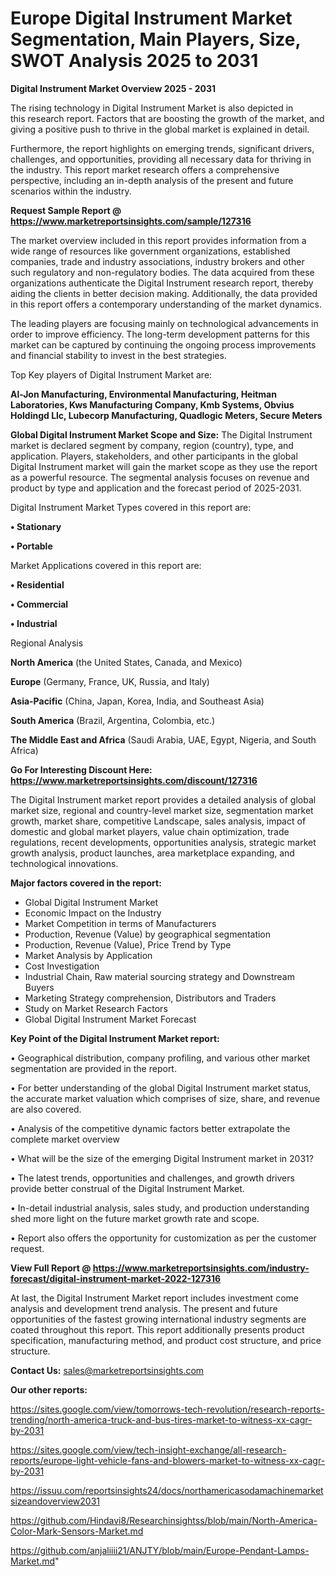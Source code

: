 # Europe Digital Instrument Market Segmentation, Main Players, Size, SWOT Analysis 2025 to 2031

<Strong> Digital Instrument Market Overview 2025 - 2031</strong>

The rising technology in Digital Instrument Market is also depicted in this research report. Factors that are boosting the growth of the market, and giving a positive push to thrive in the global market is explained in detail.

Furthermore, the report highlights on emerging trends, significant drivers, challenges, and opportunities, providing all necessary data for thriving in the industry. This report market research offers a comprehensive perspective, including an in-depth analysis of the present and future scenarios within the industry.

<strong>Request Sample Report @ <a href=https://www.marketreportsinsights.com/sample/127316>https://www.marketreportsinsights.com/sample/127316</a></strong>

The market overview included in this report provides information from a wide range of resources like government organizations, established companies, trade and industry associations, industry brokers and other such regulatory and non-regulatory bodies. The data acquired from these organizations authenticate the Digital Instrument research report, thereby aiding the clients in better decision making. Additionally, the data provided in this report offers a contemporary understanding of the market dynamics.

The leading players are focusing mainly on technological advancements in order to improve efficiency. The long-term development patterns for this market can be captured by continuing the ongoing process improvements and financial stability to invest in the best strategies.

Top Key players of Digital Instrument Market are:

<strong>Al-Jon Manufacturing, Environmental Manufacturing, Heitman Laboratories, Kws Manufacturing Company, Kmb Systems, Obvius Holdingd Llc, Lubecorp Manufacturing, Quadlogic Meters, Secure Meters</strong>

<strong><b>Global Digital Instrument Market Scope and Size:</b></strong>
The Digital Instrument market is declared segment by company, region (country), type, and application. Players, stakeholders, and other participants in the global Digital Instrument market will gain the market scope as they use the report as a powerful resource. The segmental analysis focuses on revenue and product by type and application and the forecast period of 2025-2031.

Digital Instrument Market Types covered in this report are:

<strong>• Stationary

• Portable</strong>

Market Applications covered in this report are:

<strong>• Residential

• Commercial

• Industrial</strong> 

Regional Analysis

<strong>North America</strong> (the United States, Canada, and Mexico)

<strong>Europe</strong> (Germany, France, UK, Russia, and Italy)

<strong>Asia-Pacific</strong> (China, Japan, Korea, India, and Southeast Asia)

<strong>South America</strong> (Brazil, Argentina, Colombia, etc.)

<strong>The Middle East and Africa</strong> (Saudi Arabia, UAE, Egypt, Nigeria, and South Africa)

<strong>Go For Interesting Discount Here: <a href=https://www.marketreportsinsights.com/discount/127316>https://www.marketreportsinsights.com/discount/127316</a></strong>

The Digital Instrument market report provides a detailed analysis of global market size, regional and country-level market size, segmentation market growth, market share, competitive Landscape, sales analysis, impact of domestic and global market players, value chain optimization, trade regulations, recent developments, opportunities analysis, strategic market growth analysis, product launches, area marketplace expanding, and technological innovations.

<strong><b>Major factors covered in the report:</b></strong>
<ul>
  <li>Global Digital Instrument Market </li>
  <li>Economic Impact on the Industry</li>
  <li>Market Competition in terms of Manufacturers</li>
  <li>Production, Revenue (Value) by geographical segmentation</li>
  <li>Production, Revenue (Value), Price Trend by Type</li>
  <li>Market Analysis by Application</li>
  <li>Cost Investigation</li>
  <li>Industrial Chain, Raw material sourcing strategy and Downstream Buyers</li>
  <li>Marketing Strategy comprehension, Distributors and Traders</li>
  <li>Study on Market Research Factors</li>
  <li>Global Digital Instrument Market Forecast</li>
</ul>

<strong><b>Key Point of the Digital Instrument Market report:</b></strong>

• Geographical distribution, company profiling, and various other market segmentation are provided in the report.

• For better understanding of the global Digital Instrument market status, the accurate market valuation which comprises of size, share, and revenue are also covered.

• Analysis of the competitive dynamic factors better extrapolate the complete market overview

• What will be the size of the emerging Digital Instrument market in 2031?

• The latest trends, opportunities and challenges, and growth drivers provide better construal of the Digital Instrument Market.

• In-detail industrial analysis, sales study, and production understanding shed more light on the future market growth rate and scope.

• Report also offers the opportunity for customization as per the customer request.

<strong><b>View Full Report @ <a href=https://www.marketreportsinsights.com/industry-forecast/digital-instrument-market-2022-127316>https://www.marketreportsinsights.com/industry-forecast/digital-instrument-market-2022-127316</a></b></strong>


At last, the Digital Instrument Market report includes investment come analysis and development trend analysis. The present and future opportunities of the fastest growing international industry segments are coated throughout this report. This report additionally presents product specification, manufacturing method, and product cost structure, and price structure.

<strong>Contact Us:</strong>
sales@marketreportsinsights.com

<strong>Our other reports:</strong>

<a href=https://sites.google.com/view/tomorrows-tech-revolution/research-reports-trending/north-america-truck-and-bus-tires-market-to-witness-xx-cagr-by-2031>https://sites.google.com/view/tomorrows-tech-revolution/research-reports-trending/north-america-truck-and-bus-tires-market-to-witness-xx-cagr-by-2031</a>

<a href=https://sites.google.com/view/tech-insight-exchange/all-research-reports/europe-light-vehicle-fans-and-blowers-market-to-witness-xx-cagr-by-2031>https://sites.google.com/view/tech-insight-exchange/all-research-reports/europe-light-vehicle-fans-and-blowers-market-to-witness-xx-cagr-by-2031</a>

<a href=https://issuu.com/reportsinsights24/docs/northamericasodamachinemarketsizeandoverview2031>https://issuu.com/reportsinsights24/docs/northamericasodamachinemarketsizeandoverview2031</a>

<a href=https://github.com/Hindavi8/Researchinsightss/blob/main/North-America-Color-Mark-Sensors-Market.md>https://github.com/Hindavi8/Researchinsightss/blob/main/North-America-Color-Mark-Sensors-Market.md</a>

<a href=https://github.com/anjaliiii21/ANJTY/blob/main/Europe-Pendant-Lamps-Market.md>https://github.com/anjaliiii21/ANJTY/blob/main/Europe-Pendant-Lamps-Market.md</a>"
